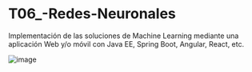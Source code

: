 # T06_-Redes-Neuronales
Implementación de las soluciones de Machine Learning mediante una aplicación Web y/o móvil con Java EE, Spring Boot, Angular, React, etc.

![image](https://user-images.githubusercontent.com/55814963/120239784-a7842a80-c224-11eb-88f0-d1805678810f.png)
